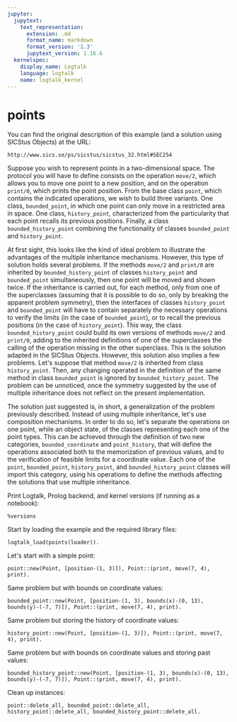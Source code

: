 ```yaml
---
jupyter:
  jupytext:
    text_representation:
      extension: .md
      format_name: markdown
      format_version: '1.3'
      jupytext_version: 1.16.6
  kernelspec:
    display_name: Logtalk
    language: logtalk
    name: logtalk_kernel
---
```


<!--
________________________________________________________________________

This file is part of Logtalk <https://logtalk.org/>  
SPDX-FileCopyrightText: 1998-2025 Paulo Moura <pmoura@logtalk.org>  
SPDX-License-Identifier: Apache-2.0

Licensed under the Apache License, Version 2.0 (the "License");
you may not use this file except in compliance with the License.
You may obtain a copy of the License at

    http://www.apache.org/licenses/LICENSE-2.0

Unless required by applicable law or agreed to in writing, software
distributed under the License is distributed on an "AS IS" BASIS,
WITHOUT WARRANTIES OR CONDITIONS OF ANY KIND, either express or implied.
See the License for the specific language governing permissions and
limitations under the License.
________________________________________________________________________
-->

# points

You can find the original description of this example (and a solution using 
SICStus Objects) at the URL:

	http://www.sics.se/ps/sicstus/sicstus_32.html#SEC254

Suppose you wish to represent points in a two-dimensional space. The
protocol you will have to define consists on the operation `move/2`, which
allows you to move one point to a new position, and on the operation
`print/0`, which prints the point position. From the base class `point`,
which contains the indicated operations, we wish to build three
variants. One class, `bounded_point`, in which one point can only move
in a restricted area in space. One class, `history_point`, characterized
from the particularity that each point recalls its previous positions.
Finally, a class `bounded_history_point` combining the functionality of
classes `bounded_point` and `history_point`.

At first sight, this looks like the kind of ideal problem to illustrate
the advantages of the multiple inheritance mechanisms. However, this type 
of solution holds several problems. If the methods `move/2` and `print/0`
are inherited by `bounded_history_point` of classes `history_point` and
`bounded_point` simultaneously, then one point will be moved and shown
twice. If the inheritance is carried out, for each method, only from one
of the superclasses (assuming that it is possible to do so, only by
breaking the apparent problem symmetry), then the interfaces of classes
`history_point` and `bounded_point` will have to contain separately the
necessary operations to verify the limits (in the case of `bounded_point`),
or to recall the previous positions (in the case of `history_point`). This
way, the class `bounded_history_point` could build its own versions of
methods `move/2` and `print/0`, adding to the inherited definitions of one
of the superclasses the calling of the operation missing in the other
superclass. This is the solution adapted in the SICStus Objects. However,
this solution also implies a few problems. Let's suppose that method
`move/2` is inherited from class `history_point`. Then, any changing
operated in the definition of the same method in class `bounded_point` is
ignored by `bounded_history_point`. The problem can be unnoticed, once
the symmetry suggested by the use of multiple inheritance does not reflect
on the present implementation.

The solution just suggested is, in short, a generalization of the problem
previously described. Instead of using multiple inheritance, let's use
composition mechanisms. In order to do so, let's separate the operations
on one point, while an object state, of the classes representing each one
of the point types. This can be achieved through the definition of two new
categories, `bounded_coordinate` and `point_history`, that will define the
operations associated both to the memorization of previous values, and to
the verification of feasible limits for a coordinate value. Each one of
the `point`, `bounded_point`, `history_point`, and `bounded_history_point`
classes will import this category, using his operations to define the
methods affecting the solutions that use multiple inheritance.

Print Logtalk, Prolog backend, and kernel versions (if running as a notebook):

```logtalk
%versions
```

Start by loading the example and the required library files:

```logtalk
logtalk_load(points(loader)).
```

Let's start with a simple point:

```logtalk
point::new(Point, [position-(1, 3)]), Point::(print, move(7, 4), print).
```

<!--
p1 @ (1, 3)
p1 @ (7, 4)

Point = p1.
-->

Same problem but with bounds on coordinate values:

```logtalk
bounded_point::new(Point, [position-(1, 3), bounds(x)-(0, 13), bounds(y)-(-7, 7)]), Point::(print, move(7, 4), print).
```

<!--
bounds(x) : 0,13
bounds(y) : -7,7
bp2 @ (1, 3)
bounds(x) : 0,13
bounds(y) : -7,7
bp2 @ (7, 4)

Point = bp2.
-->

Same problem but storing the history of coordinate values:

```logtalk
history_point::new(Point, [position-(1, 3)]), Point::(print, move(7, 4), print).
```

<!--
location history: []
hp3 @ (1, 3)
location history: [(1,3)]
hp3 @ (7, 4)

Point = hp3.
-->

Same problem but with bounds on coordinate values and storing past values:

```logtalk
bounded_history_point::new(Point, [position-(1, 3), bounds(x)-(0, 13), bounds(y)-(-7, 7)]), Point::(print, move(7, 4), print).
```

<!--
bounds(x) : 0,13
bounds(y) : -7,7
location history: []
bhp4 @ (1, 3)
bounds(x) : 0,13
bounds(y) : -7,7
location history: [(1,3)]
bhp4 @ (7, 4)

Point = bhp4.
-->

Clean up instances:

```logtalk
point::delete_all, bounded_point::delete_all, history_point::delete_all, bounded_history_point::delete_all.
```

<!--
true.
-->
